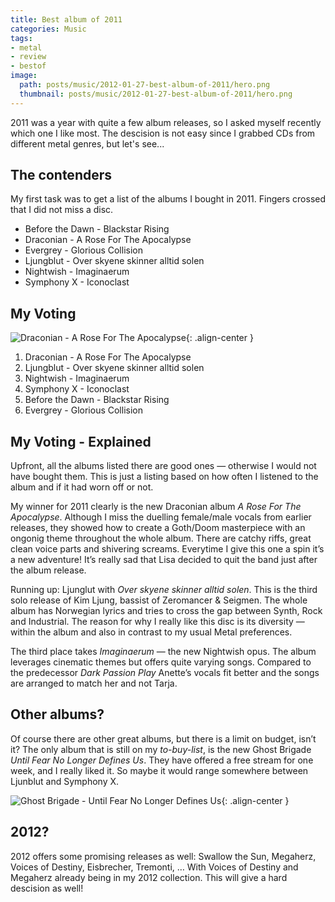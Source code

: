 ```yaml
---
title: Best album of 2011
categories: Music
tags:
- metal
- review
- bestof
image:
  path: posts/music/2012-01-27-best-album-of-2011/hero.png
  thumbnail: posts/music/2012-01-27-best-album-of-2011/hero.png
---
```


2011 was a year with quite a few album releases, so I asked myself recently which one I like most. The descision is not easy since I grabbed CDs from different metal genres, but let's see...

The contenders
--------------

My first task was to get a list of the albums I bought in 2011. Fingers
crossed that I did not miss a disc.

-   Before the Dawn - Blackstar Rising
-   Draconian - A Rose For The Apocalypse
-   Evergrey - Glorious Collision
-   Ljungblut - Over skyene skinner alltid solen
-   Nightwish - Imaginaerum
-   Symphony X - Iconoclast

My Voting
---------

![Draconian - A Rose For The Apocalypse](draconian.jpg){: .align-center }

1.  Draconian - A Rose For The Apocalypse
2.  Ljungblut - Over skyene skinner alltid solen
3.  Nightwish - Imaginaerum
4.  Symphony X - Iconoclast
5.  Before the Dawn - Blackstar Rising
6.  Evergrey - Glorious Collision

My Voting - Explained
---------------------

Upfront, all the albums listed there are good ones — otherwise I would
not have bought them. This is just a listing based on how often I
listened to the album and if it had worn off or not.

My winner for 2011 clearly is the new Draconian album *A Rose For The
Apocalypse*. Although I miss the duelling female/male vocals from
earlier releases, they showed how to create a Goth/Doom masterpiece with
an ongonig theme throughout the whole album. There are catchy riffs,
great clean voice parts and shivering screams. Everytime I give this one
a spin it’s a new adventure! It’s really sad that Lisa decided to quit
the band just after the album release.

Running up: Ljunglut with *Over skyene skinner alltid solen*. This is
the third solo release of Kim Ljung, bassist of Zeromancer & Seigmen.
The whole album has Norwegian lyrics and tries to cross the gap between
Synth, Rock and Industrial. The reason for why I really like this disc
is its diversity — within the album and also in contrast to my usual
Metal preferences.

The third place takes *Imaginaerum* — the new Nightwish opus. The album
leverages cinematic themes but offers quite varying songs. Compared to
the predecessor *Dark Passion Play* Anette’s vocals fit better and the
songs are arranged to match her and not Tarja.

Other albums?
-------------

Of course there are other great albums, but there is a limit on budget,
isn’t it?
The only album that is still on my *to-buy-list*, is the new Ghost Brigade *Until
Fear No Longer Defines Us*. They have offered a free stream for one
week, and I really liked it. So maybe it would range somewhere between
Ljunblut and Symphony X.

![Ghost Brigade - Until Fear No Longer Defines Us](ghost-brigade.jpg){: .align-center }

2012?
-----

2012 offers some promising releases as well: Swallow the Sun, Megaherz,
Voices of Destiny, Eisbrecher, Tremonti, … With Voices of Destiny and
Megaherz already being in my 2012 collection. This will give a hard
descision as well!

